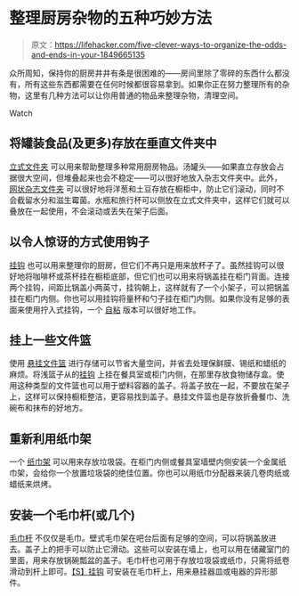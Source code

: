 # 整理厨房杂物的五种巧妙方法

> 原文：<https://lifehacker.com/five-clever-ways-to-organize-the-odds-and-ends-in-your-1849665135>

众所周知，保持你的厨房井井有条是很困难的——房间里除了零碎的东西什么都没有，所有这些东西都需要在任何时候都很容易拿到。如果你正在努力整理所有的杂物，这里有几种方法可以让你用普通的物品来整理杂物，清理空间。

Watch

## 将罐装食品(及更多)存放在垂直文件夹中

[立式文件夹](https://www.staples.com/tru-red-plastic-magazine-file-teal-tr55283/product_24380398) 可以用来帮助整理多种常用厨房物品。汤罐头——如果直立存放会占据很大空间，但堆叠起来也会不稳定——可以很好地放入杂志文件夹中。此外， [网状杂志文件夹](https://www.target.com/p/mesh-magazine-file-black-brightroom-8482/-/A-53820984?ref=tgt_adv_XS000000&AFID=google_pla_df_free_online&CPNG=Seasonal&adgroup=81-8) 可以很好地将洋葱和土豆存放在橱柜中，防止它们滚动，同时不会截留水分和滋生霉菌。水瓶和旅行杯可以侧放在立式文件夹中，这样它们就可以叠放在一起使用，不会滚动或丢失在架子后面。

## 以令人惊讶的方式使用钩子

[挂钩](https://www.acehardware.com/departments/hardware/hooks-and-screw-eyes/hooks/51529?store=16144) 也可以用来整理你的厨房，但它们不再只是用来放杯子了。虽然挂钩可以很好地将咖啡杯或茶杯挂在橱柜底部，但它们也可以用来将锅盖挂在柜门背面。连接两个挂钩，间距比锅盖小两英寸，挂钩朝上，这样就有了一个小架子，可以把锅盖挂在柜门内侧。你也可以用挂钩将量杯和勺子挂在柜门内侧。如果你没有足够的表面来使用拧入式挂钩，一个 [自粘](https://www.target.com/p/command-medium-sized-wire-toggle-decorative-hook-white/-/A-16755089?ref=tgt_adv_XS000000&AFID=google_pla_df&fndsrc=tgtao&DFA=71700000012510712&CPNG=PLA_Home%2BImprovement%2BShopping%7CHome%2BImprovement_Ecomm_Home&adgroup=SC_Home%2BImprovement_Decorative+Hardware&LID=700000001170770pgs&LNM=PRODUCT_GROUP&network=g&device=c&location=9032930&targetid=aud-1739091817601:pla-1460864919046&ds_rl=1246978&ds_rl=1247068&gclid=Cj0KCQjw166aBhDEARIsAMEyZh5B5q3XGBPj3jfVpboyRsrzOGr7s2Cpxl-GvSn2nEfqD06uK6am1E0aAiOGEALw_wcB&gclsrc=aw.ds) 版本可以很好地工作。

## 挂上一些文件篮

使用 [悬挂文件篮](https://www.target.com/p/mesh-hanging-file-box-black-brightroom-8482/-/A-83901206?ref=tgt_adv_XS000000&AFID=google_pla_df_free_online&CPNG=Seasonal&adgroup=81-8) 进行存储可以节省大量空间，并省去处理保鲜膜、锡纸和蜡纸的麻烦。将浅篮子从的[挂钩](https://www.acehardware.com/departments/hardware/hooks-and-screw-eyes/hooks/51529?store=16144) 上挂在餐具室或柜门内侧，在那里存放食物储存盒。使用这种类型的文件篮也可以用于塑料容器的盖子。将盖子放在一起，不要放在架子上，这样可以保持橱柜整洁，更容易找到盖子。悬挂文件篮也是存放折叠餐巾、洗碗布和抹布的好地方。

## 重新利用纸巾架

一个 [纸巾架](https://www.target.com/p/interdesign-swivel-wall-mount-steel-paper-towel-holder-bronze/-/A-53440929#lnk=sametab) 可以用来存放垃圾袋。在柜门内侧或餐具室墙壁内侧安装一个金属纸巾架，会给你一个放置垃圾袋的绝佳位置。你也可以用纸巾分配器来装几卷肉纸或蜡纸来烘烤。

## 安装一个毛巾杆(或几个)

[毛巾杆](https://www.target.com/p/24-34-modern-towel-bar-chrome-threshold-8482/-/A-82254814?ref=tgt_adv_XS000000&AFID=google_pla_df_free_online&CPNG=Bath&adgroup=64-19) 不仅仅是毛巾。壁式毛巾架在吧台后面有足够的空间，可以将锅盖放进去。盖子上的把手可以防止它滑动。这些可以安装在墙上，也可以用在储藏室门的里面，用来存放锅碗瓢盆的盖子。毛巾杆也可用于存放垃圾袋或纸巾，只需将纸卷滑动到杆上即可。[【S】挂钩](https://www.ikea.com/us/en/p/kungsfors-s-hook-stainless-steel-20334922/) 可安装在毛巾杆上，用来悬挂器皿或电器的异形部件。